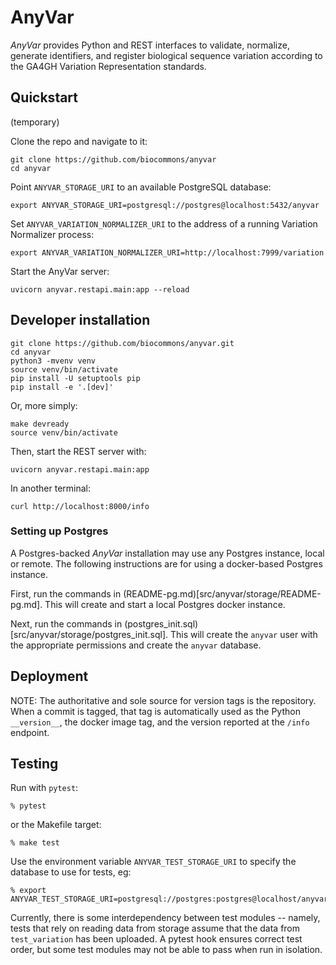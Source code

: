 # AnyVar

*AnyVar* provides Python and REST interfaces to validate, normalize,
generate identifiers, and register biological sequence variation
according to the GA4GH Variation Representation standards.

## Quickstart

(temporary)

Clone the repo and navigate to it:

```shell
git clone https://github.com/biocommons/anyvar
cd anyvar
```

Point `ANYVAR_STORAGE_URI` to an available PostgreSQL database:

```
export ANYVAR_STORAGE_URI=postgresql://postgres@localhost:5432/anyvar
```

Set `ANYVAR_VARIATION_NORMALIZER_URI` to the address of a running Variation Normalizer process:

```
export ANYVAR_VARIATION_NORMALIZER_URI=http://localhost:7999/variation
```

Start the AnyVar server:
```shell
uvicorn anyvar.restapi.main:app --reload
```

## Developer installation

    git clone https://github.com/biocommons/anyvar.git
    cd anyvar
    python3 -mvenv venv
    source venv/bin/activate
    pip install -U setuptools pip
    pip install -e '.[dev]'

Or, more simply:

    make devready
    source venv/bin/activate

Then, start the REST server with:

    uvicorn anyvar.restapi.main:app

In another terminal:

    curl http://localhost:8000/info


### Setting up Postgres

A Postgres-backed *AnyVar* installation may use any Postgres instance, local
or remote.  The following instructions are for using a docker-based
Postgres instance.

First, run the commands in (README-pg.md)[src/anyvar/storage/README-pg.md]. This will create and start a local Postgres docker instance.

Next, run the commands in (postgres_init.sql)[src/anyvar/storage/postgres_init.sql]. This will create the `anyvar` user with the appropriate permissions and create the `anyvar` database.

## Deployment

NOTE: The authoritative and sole source for version tags is the
repository. When a commit is tagged, that tag is automatically used as
the Python `__version__`, the docker image tag, and the version
reported at the `/info` endpoint.


## Testing

Run with `pytest`:

```shell
% pytest
```

or the Makefile target:

```shell
% make test
```

Use the environment variable `ANYVAR_TEST_STORAGE_URI` to specify the database to use for tests, eg:

```shell
% export ANYVAR_TEST_STORAGE_URI=postgresql://postgres:postgres@localhost/anyvar_test_db
```

Currently, there is some interdependency between test modules -- namely, tests that rely on reading data from storage assume that the data from `test_variation` has been uploaded. A pytest hook ensures correct test order, but some test modules may not be able to pass when run in isolation.
